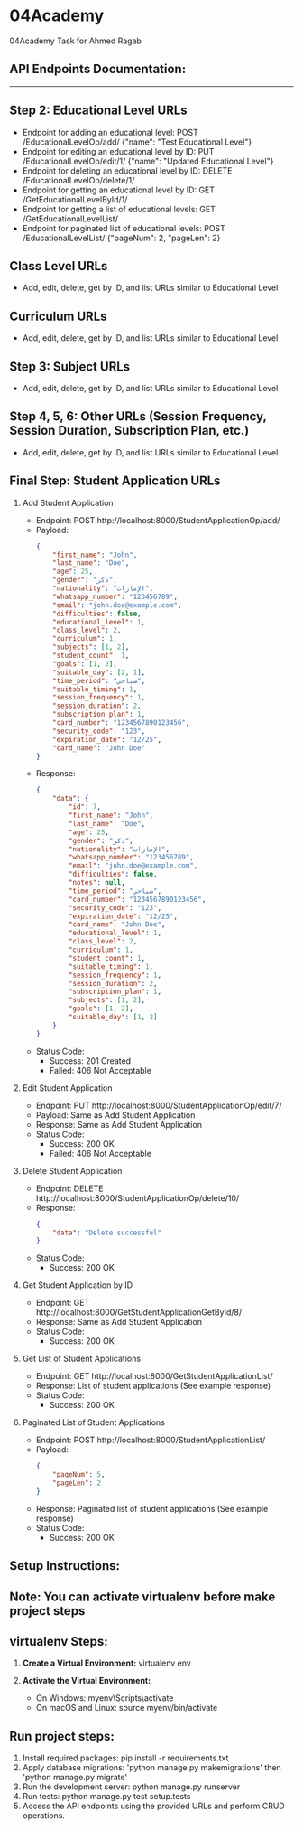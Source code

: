 # 04Academy
 04Academy Task for Ahmed Ragab

## API Endpoints Documentation:
---------------------------
## Step 2: Educational Level URLs
- Endpoint for adding an educational level: POST /EducationalLevelOp/add/ {"name": "Test Educational Level"}
- Endpoint for editing an educational level by ID: PUT /EducationalLevelOp/edit/1/ {"name": "Updated Educational Level"}
- Endpoint for deleting an educational level by ID: DELETE /EducationalLevelOp/delete/1/
- Endpoint for getting an educational level by ID: GET /GetEducationalLevelById/1/
- Endpoint for getting a list of educational levels: GET /GetEducationalLevelList/
- Endpoint for paginated list of educational levels: POST /EducationalLevelList/ {"pageNum": 2, "pageLen": 2}

## Class Level URLs
- Add, edit, delete, get by ID, and list URLs similar to Educational Level

## Curriculum URLs
- Add, edit, delete, get by ID, and list URLs similar to Educational Level

## Step 3: Subject URLs
- Add, edit, delete, get by ID, and list URLs similar to Educational Level

## Step 4, 5, 6: Other URLs (Session Frequency, Session Duration, Subscription Plan, etc.)
- Add, edit, delete, get by ID, and list URLs similar to Educational Level

## Final Step: Student Application URLs
1. Add Student Application
   - Endpoint: POST http://localhost:8000/StudentApplicationOp/add/
   - Payload:
     ```json
     {
         "first_name": "John",
         "last_name": "Doe",
         "age": 25,
         "gender": "ذكر",
         "nationality": "الإمارات",
         "whatsapp_number": "123456789",
         "email": "john.doe@example.com",
         "difficulties": false,
         "educational_level": 1,
         "class_level": 2,
         "curriculum": 1,
         "subjects": [1, 2],
         "student_count": 1,
         "goals": [1, 2],
         "suitable_day": [2, 1],
         "time_period": "صباحي",
         "suitable_timing": 1,
         "session_frequency": 1,
         "session_duration": 2,
         "subscription_plan": 1,
         "card_number": "1234567890123456",
         "security_code": "123",
         "expiration_date": "12/25",
         "card_name": "John Doe"
     }
     ```
   - Response:
     ```json
     {
         "data": {
             "id": 7,
             "first_name": "John",
             "last_name": "Doe",
             "age": 25,
             "gender": "ذكر",
             "nationality": "الإمارات",
             "whatsapp_number": "123456789",
             "email": "john.doe@example.com",
             "difficulties": false,
             "notes": null,
             "time_period": "صباحي",
             "card_number": "1234567890123456",
             "security_code": "123",
             "expiration_date": "12/25",
             "card_name": "John Doe",
             "educational_level": 1,
             "class_level": 2,
             "curriculum": 1,
             "student_count": 1,
             "suitable_timing": 1,
             "session_frequency": 1,
             "session_duration": 2,
             "subscription_plan": 1,
             "subjects": [1, 2],
             "goals": [1, 2],
             "suitable_day": [1, 2]
         }
     }
   - Status Code:
     - Success: 201 Created
     - Failed: 406 Not Acceptable

2. Edit Student Application
   - Endpoint: PUT http://localhost:8000/StudentApplicationOp/edit/7/
   - Payload: Same as Add Student Application
   - Response: Same as Add Student Application
   - Status Code:
     - Success: 200 OK
     - Failed: 406 Not Acceptable

3. Delete Student Application
   - Endpoint: DELETE http://localhost:8000/StudentApplicationOp/delete/10/
   - Response:
     ```json
     {
         "data": "Delete successful"
     }
     ```
   - Status Code:
     - Success: 200 OK

4. Get Student Application by ID
   - Endpoint: GET http://localhost:8000/GetStudentApplicationGetById/8/
   - Response: Same as Add Student Application
   - Status Code:
     - Success: 200 OK

5. Get List of Student Applications
   - Endpoint: GET http://localhost:8000/GetStudentApplicationList/
   - Response: List of student applications (See example response)
   - Status Code:
     - Success: 200 OK

6. Paginated List of Student Applications
   - Endpoint: POST http://localhost:8000/StudentApplicationList/
   - Payload:
     ```json
     {
         "pageNum": 5,
         "pageLen": 2
     }
     ```
   - Response: Paginated list of student applications (See example response)
   - Status Code:
     - Success: 200 OK

## Setup Instructions:
## Note: You can activate virtualenv before make project steps

## virtualenv Steps:
1. **Create a Virtual Environment:** 
     virtualenv env

2. **Activate the Virtual Environment:** 
     - On Windows: myenv\Scripts\activate
     - On macOS and Linux: source myenv/bin/activate

## Run project steps:
1. Install required packages: pip install -r requirements.txt
2. Apply database migrations: 'python manage.py makemigrations' then 'python manage.py migrate'
3. Run the development server: python manage.py runserver
4. Run tests: python manage.py test setup.tests
5. Access the API endpoints using the provided URLs and perform CRUD operations.
